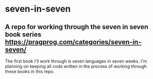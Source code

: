 # seven-in-seven

## A repo for working through the seven in seven book series https://pragprog.com/categories/seven-in-seven/

The first book I'll work through is seven languages in seven weeks. I'm planning on keeping all code written in the process of working through these books in this repo.
